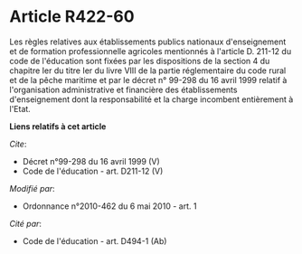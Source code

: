 # Article R422-60

Les règles relatives aux établissements publics nationaux d'enseignement et de formation professionnelle agricoles mentionnés
à l'article D. 211-12 du code de l'éducation sont fixées par les dispositions de la section 4 du chapitre Ier du titre Ier du
livre VIII de la partie réglementaire du code rural et de la pêche maritime  et par le décret n° 99-298 du 16 avril 1999
relatif à l'organisation administrative et financière des établissements d'enseignement dont la responsabilité et la charge
incombent entièrement à l'Etat.

**Liens relatifs à cet article**

_Cite_:

  - Décret n°99-298 du 16 avril 1999 (V)
  - Code de l'éducation - art. D211-12 (V)

_Modifié par_:

  - Ordonnance n°2010-462 du 6 mai 2010 - art. 1

_Cité par_:

  - Code de l'éducation - art. D494-1 (Ab)
